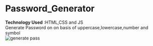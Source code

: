 # Password_Generator
**Technology Used** :HTML,CSS and JS
<br>
Generate Password on on basis of uppercase,lowercase,number and symbol
<br>
![generate pass](https://github.com/SrestMilan/Password_Generator/assets/77192754/52bdb62c-4ec5-497c-9a55-cdd65faf7e31)
